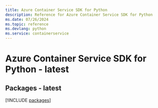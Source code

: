 ```yaml
---
title: Azure Container Service SDK for Python
description: Reference for Azure Container Service SDK for Python
ms.date: 07/26/2024
ms.topic: reference
ms.devlang: python
ms.service: containerservice
---
```

# Azure Container Service SDK for Python - latest
## Packages - latest
[!INCLUDE [packages](container-service-index.md)]